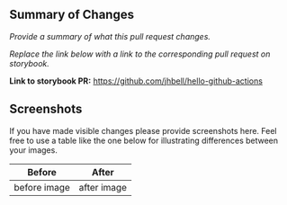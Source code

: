 ## Summary of Changes

*Provide a summary of what this pull request changes.*

*Replace the link below with a link to the corresponding pull request on storybook.*

**Link to storybook PR:** https://github.com/jhbell/hello-github-actions


## Screenshots

If you have made visible changes please provide screenshots here. Feel free to use a table like the one below
for illustrating differences between your images.

| Before | After |
| --- | --- |
| before image | after image |
